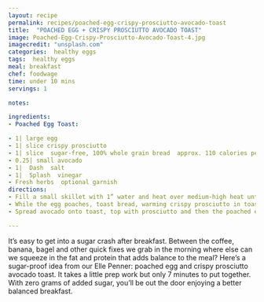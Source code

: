 ```yaml
---
layout: recipe
permalink: recipes/poached-egg-crispy-prosciutto-avocado-toast
title:  "POACHED EGG + CRISPY PROSCIUTTO AVOCADO TOAST"
image: Poached-Egg-Crispy-Prosciutto-Avocado-Toast-4.jpg
imagecredit: "unsplash.com"
categories:  healthy eggs
tags:  healthy eggs
meal: breakfast
chef: foodwage
time: under 10 mins
servings: 1

notes:

ingredients:
- Poached Egg Toast:

- 1| large egg
- 1| slice crispy prosciutto
- 1| slice  sugar-free, 100% whole grain bread  approx. 110 calories per slice
- 0.25| small avocado
- 1|  Dash  salt
- 1|  Splash  vinegar
- Fresh herbs  optional garnish
directions:
- Fill a small skillet with 1” water and heat over medium-high heat until the bottom is covered in bubbles but not yet boiling. Stir in a splash of white vinegar and reduce heat to medium-low. Crack egg into a small prep cup and gently slide egg into the water. Cook for 4 1/2 minutes, or until yolk is to your liking, and transfer to a paper towel.
- While the egg poaches, toast bread, warming crispy prosciutto in toaster for the last minute or so, and mash avocado with salt.
- Spread avocado onto toast, top with prosciutto and then the poached egg. Garnish with fresh herbs if desired.

---
```


It’s easy to get into a sugar crash after breakfast. Between the coffee, banana, bagel and other quick fixes we grab in the morning where else can we squeeze in the fat and protein that adds balance to the meal? Here’s a sugar-proof idea from our Elle Penner: poached egg and crispy prosciutto avocado toast. It takes a little prep work but only 7 minutes to put together. With zero grams of added sugar, you’ll be out the door enjoying a better balanced breakfast.